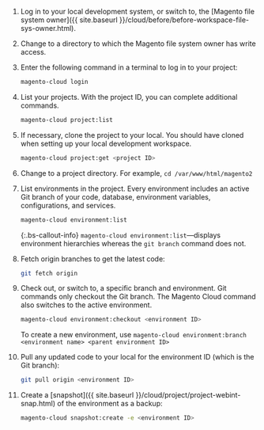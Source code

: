 
1. Log in to your local development system, or switch to, the [Magento file system owner]({{ site.baseurl }}/cloud/before/before-workspace-file-sys-owner.html).
1. Change to a directory to which the Magento file system owner has write access.
1. Enter the following command in a terminal to log in to your project:

   ```bash
   magento-cloud login
   ```

1. List your projects. With the project ID, you can complete additional commands.

   ```bash
   magento-cloud project:list
   ```

1. If necessary, clone the project to your local. You should have cloned when setting up your local development workspace.

   ```bash
   magento-cloud project:get <project ID>
   ```

1. Change to a project directory. For example, `cd /var/www/html/magento2`
1. List environments in the project. Every environment includes an active Git branch of your code, database, environment variables, configurations, and services.

   ```bash
   magento-cloud environment:list
   ```

   {:.bs-callout-info}
   `magento-cloud environment:list`—displays environment hierarchies whereas the `git branch` command does not.

1. Fetch origin branches to get the latest code:

   ```bash
   git fetch origin
   ```

1. Check out, or switch to, a specific branch and environment. Git commands only checkout the Git branch. The Magento Cloud command also switches to the active environment.

   ```bash
   magento-cloud environment:checkout <environment ID>
   ```

   To create a new environment, use `magento-cloud environment:branch <environment name> <parent environment ID>`

1. Pull any updated code to your local for the environment ID (which is the Git branch):

   ```bash
   git pull origin <environment ID>
   ```

1. Create a [snapshot]({{ site.baseurl }}/cloud/project/project-webint-snap.html) of the environment as a backup:

   ```bash
   magento-cloud snapshot:create -e <environment ID>
   ```
